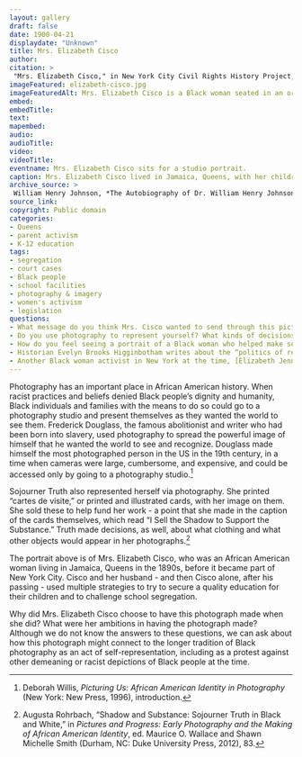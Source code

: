 ```yaml
---
layout: gallery
draft: false
date: 1900-04-21
displaydate: "Unknown"
title: Mrs. Elizabeth Cisco
author:
citation: >
 "Mrs. Elizabeth Cisco," in New York City Civil Rights History Project, Accessed: [Month Day, Year], https://nyccivilrightshistory.org/site-preview/topics/black-latina-women/cisco-resisting-segregation/elizabeth-cisco.
imageFeatured: elizabeth-cisco.jpg
imageFeaturedAlt: Mrs. Elizabeth Cisco is a Black woman seated in an ornate chair and wearing a formal full-length dress
embed: 
embedTitle: 
text: 
mapembed: 
audio: 
audioTitle: 
video: 
videoTitle: 
eventname: Mrs. Elizabeth Cisco sits for a studio portrait.
caption: Mrs. Elizabeth Cisco lived in Jamaica, Queens, with her children and, until he passed away in 1897, her husband Samuel Cisco. She sat for this formal studio portrait at some point, although we do not know exactly what year, whether it was before or after she and her husband began to challenge school segregation in 1896, or before or after she sued the Queens school board in 1899.
archive_source: >
 William Henry Johnson, *The Autobiography of Dr. William Henry Johnson* (Albany, NY: The Argus Company, 1900).
source_link: 
copyright: Public domain
categories: 
- Queens
- parent activism
- K-12 education
tags: 
- segregation 
- court cases  
- Black people 
- school facilities
- photography & imagery
- women's activism
- legislation
questions:
- What message do you think Mrs. Cisco wanted to send through this picture? What choices do you think she made that helped send that message?
- Do you use photography to represent yourself? What kinds of decisions do you make about how you appear in photographs, and why?
- How do you feel seeing a portrait of a Black woman who helped make segregation illegal in New York schools? 
- Historian Evelyn Brooks Higginbotham writes about the “politics of respectability.” She uses that term to argue that Black women of Cisco’s generation were contesting white supremacy while also insisting that Black people conformed to "the dominant society’s norms of manners and morals.” Do you think that this portrait of Mrs. Cisco reflects “the politics of respectability”? Why might activist women like Mrs. Cisco might have chosen to present themselves as “respectable”?
- Another Black woman activist in New York at the time, [Elizabeth Jennings](https://www.mcny.org/sites/default/files/2021-06/MCNYElizabethJenningsGraham.pdf), was also photographed. What similarities or differences do you see between her portrait and that of Mrs. Cisco? "
---
```


Photography has an important place in African American history. When racist practices and beliefs denied Black people’s dignity and humanity, Black individuals and families with the means to do so could go to a photography studio and present themselves as they wanted the world to see them. Frederick Douglass, the famous abolitionist and writer who had been born into slavery, used photography to spread the powerful image of himself that he wanted the world to see and recognize. Douglass made himself the most photographed person in the US in the 19th century, in a time when cameras were large, cumbersome, and expensive, and could be accessed only by going to a photography studio.[^1]

Sojourner Truth also represented herself via photography. She printed “cartes de visite,” or printed and illustrated cards, with her image on them. She sold these to help fund her work - a point that she made in the caption of the cards themselves, which read “I Sell the Shadow to Support the Substance.” Truth made decisions, as well, about what clothing and what other objects would appear in her photographs.[^2]

The portrait above is of Mrs. Elizabeth Cisco, who was an African American woman living in Jamaica, Queens in the 1890s, before it became part of New York City. Cisco and her husband - and then Cisco alone, after his passing - used multiple strategies to try to secure a quality education for their children and to challenge school segregation.

Why did Mrs. Elizabeth Cisco choose to have this photograph made when she did? What were her ambitions in having the photograph made? Although we do not know the answers to these questions, we can ask about how this photograph might connect to the longer tradition of Black photography as an act of self-representation, including as a protest against other demeaning or racist depictions of Black people at the time.

[^1]: Deborah Willis, *Picturing Us: African American Identity in Photography* (New York: New Press, 1996), introduction.

[^2]: Augusta Rohrbach, “Shadow and Substance: Sojourner Truth in Black and White,” in *Pictures and Progress: Early Photography and the Making of African American Identity*, ed. Maurice O. Wallace and Shawn Michelle Smith (Durham, NC: Duke University Press, 2012), 83.
